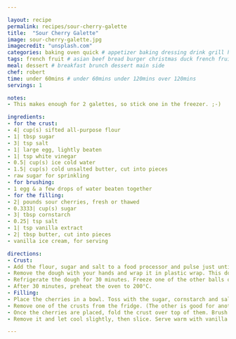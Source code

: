 ```yaml
---

layout: recipe
permalink: recipes/sour-cherry-galette 
title:  "Sour Cherry Galette"
image: sour-cherry-galette.jpg 
imagecredit: "unsplash.com" 
categories: baking oven quick # appetizer baking dressing drink grill healthyish marinade oven pickling quick raw salad sandwich sauce snack soup
tags: french fruit # asian beef bread burger christmas duck french fruit indian italian mexican nuts pasta pork poultry rice seafood thanksgiving vegetarian
meal: dessert # breakfast brunch dessert main side
chef: robert 
time: under 60mins # under 60mins under 120mins over 120mins
servings: 1 

notes:
- This makes enough for 2 galettes, so stick one in the freezer. ;-)

ingredients:
- for the crust:
- 4| cup(s) sifted all-purpose flour
- 1| tbsp sugar
- 3| tsp salt
- 1| large egg, lightly beaten
- 1| tsp white vinegar
- 0.5| cup(s) ice cold water
- 1.5| cup(s) cold unsalted butter, cut into pieces
- raw sugar for sprinkling
- for brushing:
- 1 egg & a few drops of water beaten together
- for the filling: 
- 2| pounds sour cherries, fresh or thawed
- 0.3333| cup(s) sugar
- 3| tbsp cornstarch
- 0.25| tsp salt
- 1| tsp vanilla extract
- 2| tbsp butter, cut into pieces
- vanilla ice cream, for serving

directions:
- Crust:
- Add the flour, sugar and salt to a food processor and pulse just until combined. In a small bowl, whisk mix together the egg, vinegar and water. Add the cold butter pieces into the food processor and pulse until small coarse crumbs remain. Sprinkle the water/egg mixture over the flour and pulse again until the dough comes together.
- Remove the dough with your hands and wrap it in plastic wrap. This dough makes enough for 2 galette crusts, so separate it into 2 sections now, – or separate it after it’s refrigerated.
- Refrigerate the dough for 30 minutes. Freeze one of the other balls of dough.
- After 30 minutes, preheat the oven to 200°C.
- Filling:
- Place the cherries in a bowl. Toss with the sugar, cornstarch and salt, making sure to coat all the cherries. Drizzle in the vanilla extract and toss.
- Remove one of the crusts from the fridge. (The other is good for another week or so, or it can be frozen.) Roll one of the pie crusts into a… “rustic” shape – no shape necessary really – until it is about 1/4 inch thick. Place the dough on a parchment-lined baking sheet. Places the cherries in the center leaving a 2-inch+ border of crust. Top with the butter cubes.
- Once the cherries are placed, fold the crust over top of them. Brush the crust with the beaten egg wash. Sprinkle it with the raw sugar. Bake the galette until the crust is golden, about 40 to 45 minutes.
- Remove it and let cool slightly, then slice. Serve warm with vanilla ice cream.

--- 
```

